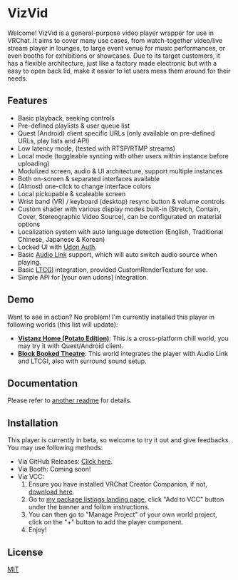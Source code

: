 # VizVid
Welcome! VizVid is a general-purpose video player wrapper for use in VRChat. It aims to cover many use cases, from watch-together video/live stream player in lounges, to large event venue for music performances, or even booths for exhibitions or showcases. Due to its target customers, it has a flexible architecture, just like a factory made electronic but with a easy to open back lid, make it easier to let users mess them around for their needs.

## Features
- Basic playback, seeking controls
- Pre-defined playlists & user queue list
- Quest (Android) client specific URLs (only available on pre-defined URLs, play lists and API)
- Low latency mode, (tested with RTSP/RTMP streams)
- Local mode (toggleable syncing with other users within instance before uploading)
- Modulized screen, audio & UI architecture, support multiple instances
- Both on-screen & separated interfaces available
- (Almost) one-click to change interface colors
- Local pickupable & scaleable screen
- Wrist band (VR) / keyboard (desktop) resync button & volume controls
- Custom shader with various display modes built-in (Stretch, Contain, Cover, Stereographic Video Source), can be configurated on material options
- Localization system with auto language detection (English, Traditional Chinese, Japanese & Korean)
- Locked UI with [Udon Auth](https://xtl.booth.pm/items/3826907).
- Basic [Audio Link](https://github.com/llealloo/vrc-udon-audio-link) support, which will auto switch audio source when playing.
- Basic [LTCGI](https://ltcgi.dev/) integration, provided CustomRenderTexture for use.
- Simple API for [your own udons] integration.

## Demo
Want to see in action? No problem! I'm currently installed this player in following worlds (this list will update):

- **[Vistanz Home (Potato Edition)](https://vrchat.com/home/world/wrld_b00bff3a-62bf-4698-a718-cd96c0774b14)**:
  This is a cross-platform chill world, you may try it with Quest/Android client.
- **[Block Booked Theatre](https://vrchat.com/home/world/wrld_9a0b033e-12df-4d7f-9a5f-9a11c03e31f5)**:
  This world integrates the player with Audio Link and LTCGI, also with surround sound setup.

## Documentation
Please refer to [another readme](./Packages/idv.jlchntoz.vvmw/README.md) for details.

## Installation
This player is currently in beta, so welcome to try it out and give feedbacks. You may use following methods:

- Via GitHub Releases: [Click here](https://github.com/JLChnToZ/VVMW/releases/latest).
- Via Booth: Coming soon!
- Via VCC:
  1. Ensure you have installed VRChat Creator Companion, if not, [download here](https://vrchat.com/download/vcc).
  2. Go to [my package listings landing page](https://xtlcdn.github.io/vpm/), click "Add to VCC" button under the banner and follow instructions.
  3. You can then go to "Manage Project" of your own world project, click on the "+" button to add the player component.
  4. Enjoy!

## License
[MIT](./Packages/idv.jlchntoz.vvmw/LICENSE)
